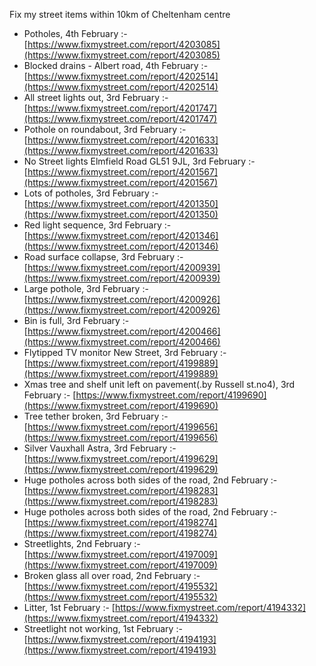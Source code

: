 Fix my street items within 10km of Cheltenham centre

<!-- fix_marker starts -->

- Potholes, 4th February :- [https://www.fixmystreet.com/report/4203085](https://www.fixmystreet.com/report/4203085)
- Blocked drains - Albert road, 4th February :- [https://www.fixmystreet.com/report/4202514](https://www.fixmystreet.com/report/4202514)
- All street lights out, 3rd February :- [https://www.fixmystreet.com/report/4201747](https://www.fixmystreet.com/report/4201747)
- Pothole on roundabout, 3rd February :- [https://www.fixmystreet.com/report/4201633](https://www.fixmystreet.com/report/4201633)
- No Street lights Elmfield Road GL51 9JL, 3rd February :- [https://www.fixmystreet.com/report/4201567](https://www.fixmystreet.com/report/4201567)
- Lots of potholes, 3rd February :- [https://www.fixmystreet.com/report/4201350](https://www.fixmystreet.com/report/4201350)
- Red light sequence, 3rd February :- [https://www.fixmystreet.com/report/4201346](https://www.fixmystreet.com/report/4201346)
- Road surface collapse, 3rd February :- [https://www.fixmystreet.com/report/4200939](https://www.fixmystreet.com/report/4200939)
- Large pothole, 3rd February :- [https://www.fixmystreet.com/report/4200926](https://www.fixmystreet.com/report/4200926)
- Bin is full, 3rd February :- [https://www.fixmystreet.com/report/4200466](https://www.fixmystreet.com/report/4200466)
- Flytipped TV monitor New Street, 3rd February :- [https://www.fixmystreet.com/report/4199889](https://www.fixmystreet.com/report/4199889)
- Xmas tree and shelf unit left on pavement(.by Russell st.no4), 3rd February :- [https://www.fixmystreet.com/report/4199690](https://www.fixmystreet.com/report/4199690)
- Tree tether broken, 3rd February :- [https://www.fixmystreet.com/report/4199656](https://www.fixmystreet.com/report/4199656)
- Silver Vauxhall Astra, 3rd February :- [https://www.fixmystreet.com/report/4199629](https://www.fixmystreet.com/report/4199629)
- Huge potholes across both sides of the road, 2nd February :- [https://www.fixmystreet.com/report/4198283](https://www.fixmystreet.com/report/4198283)
- Huge potholes across both sides of the road, 2nd February :- [https://www.fixmystreet.com/report/4198274](https://www.fixmystreet.com/report/4198274)
- Streetlights, 2nd February :- [https://www.fixmystreet.com/report/4197009](https://www.fixmystreet.com/report/4197009)
- Broken glass all over road, 2nd February :- [https://www.fixmystreet.com/report/4195532](https://www.fixmystreet.com/report/4195532)
- Litter, 1st February :- [https://www.fixmystreet.com/report/4194332](https://www.fixmystreet.com/report/4194332)
- Streetlight not working, 1st February :- [https://www.fixmystreet.com/report/4194193](https://www.fixmystreet.com/report/4194193)

<!-- fix_marker ends -->